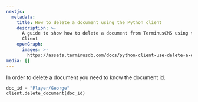 ```yaml
---
nextjs:
  metadata:
    title: How to delete a document using the Python client
    description: >-
      A guide to show how to delete a document from TerminusCMS using the Python
      Client
    openGraph:
      images: >-
        https://assets.terminusdb.com/docs/python-client-use-delete-a-document.png
media: []
---
```


In order to delete a document you need to know the document id.

```python
doc_id = "Player/George"
client.delete_document(doc_id)
```